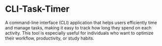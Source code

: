 # CLI-Task-Timer
A command-line interface (CLI) application that helps users efficiently time and manage tasks, making it easy to track how long they spend on each activity. This tool is especially useful for individuals who want to optimize their workflow, productivity, or study habits.

